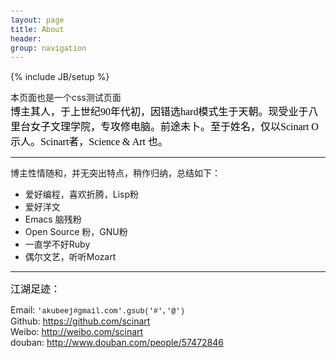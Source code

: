 ```yaml
---
layout: page
title: About
header: 
group: navigation
---
```

{% include JB/setup %}

<style type="text/css">

code {
  font-family: Monaco,Menlo,Consolas,"Courier New",monospace;
}

.intro {
  color: #000000;
  margin: 0;
  font-family: Palatino, Garamond, Simhei, Verdana, Tahoma;
  font-size: 16px;
  margin: 
}

</style>

<hidden>
本页面也是一个css测试页面
</hidden>

<p class="intro">
博主其人，于上世纪90年代初，因错选hard模式生于天朝。现受业于八里台女子文理学院，专攻修电脑。前途未卜。至于姓名，仅以Scinart O示人。Scinart者，Science & Art 也。
</p>
<hr />
博主性情随和，并无突出特点，稍作归纳，总结如下： 

* 爱好编程，喜欢折腾，Lisp粉
* 爱好洋文
* Emacs 脑残粉
* Open Source 粉，GNU粉
* 一直学不好Ruby
* 偶尔文艺，听听Mozart

<hr />
<p class="intro" style="margin: 0 0 10px;">
江湖足迹：
</p>

Email: ``'akubeej#gmail.com'.gsub('#','@')``  
Github: <https://github.com/scinart>  
Weibo: <http://weibo.com/scinart>  
douban: <http://www.douban.com/people/57472846>
